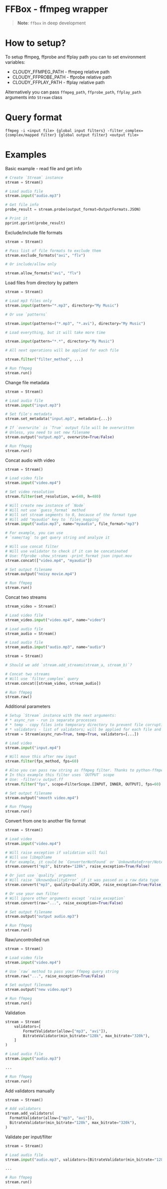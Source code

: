 # FFBox - ffmpeg wrapper

> **Note**: `ffbox` in deep development

# How to setup?

To setup ffmpeg, ffprobe and ffplay path you can to set environment variables:
* CLOUDY_FFMPEG_PATH - ffmpeg relative path
* CLOUDY_FFPROBE_PATH - ffprobe relative path
* CLOUDY_FFPLAY_PATH - ffplay relative path

Alternatively you can pass `ffmpeg_path`, `ffprobe_path`, `ffplay_path` arguments into `Stream` class

# Query format

`ffmpeg -i <input file> {global input filters} -filter_complex={complex/mapped filter} {global output filter} <output file>`

# Examples

Basic example - read file and get info

```py
# Create `Stream` instance
stream = Stream()

# Load audio file
stream.input("audio.mp3")

# Get file info
probe_result = stream.probe(output_format=OutputFormats.JSON)

# Print it
pprint.pprint(probe_result)
```

Exclude/include file formats

```py
stream = Stream()

# Pass list of file formats to exclude them
stream.exclude_formats("avi", "flv")

# Or include/allow only

stream.allow_formats("avi", "flv")

```

Load files from directory by pattern

```py
stream = Stream()

# Load mp3 files only
stream.input(pattern="*.mp3", directory="My Music")

# Or use `patterns`

stream.input(patterns=("*.mp3", "*.avi"), directory="My Music")

# Load everything, but it will take more time

stream.input(pattern="*.*", directory="My Music")

# All next operations will be applied for each file

stream.filter("filter_method", ...)

# Run ffmpeg
stream.run()
```

Change file metadata

```py
stream = Stream()

# Load audio file
stream.input("input.mp3")

# Set file's metadata
stream.set_metadata("input.mp3", metadata={...})

# If `overwrite` is `True` output file will be overwritten
# Unless, you need to set new filename
stream.output("output.mp3", overwrite=True/False)

# Run ffmpeg
stream.run()
```

Concat audio with video

```py
stream = Stream()

# Load video file
stream.input("video.mp4")

# Set video resolution
stream.filter(set_resolution, w=640, h=480)

# Will create new instance of `Node`
# Will not use `guess_format` method
# Will set stream segments to 0, because of the format type
# Will add "myaudio" key to `files_mapping`
stream.input("audio.mp3", name="myaudio", file_format="mp3")

# For example, you can use 
# `name/tag` to get query string and analyze it

# Will use concat filter
# Will use validator to check if it can be concatinated
# Use: ffprobe -show_streams -print_format json input.mov
stream.concat(["video.mp4", "myaudio"])

# Set output filename
stream.output("noisy movie.mp4")

# Run ffmpeg
stream.run()
```

Concat two streams

```py
stream_video = Stream()

# Load video file
stream_video.input("video.mp4", name="video")

# Load audio file
stream_audio = Stream()

# Load audio file
stream_audio.input("audio.mp3", name="audio")

stream = Stream()

# Should we add `stream.add_streams(stream_a, stream_b)`?

# Concat two streams
# Will use `filter_complex` query
stream.concat([stream_video, stream_audio])

# Run ffmpeg
stream.raw()
```

Additional parameters

```py
# Setup `Stream` instance with the next arguments:
# * async_run - run is separate processes
# * temp - copy files into temporary directory to prevent file corruption and loses
# * validators - list of validators; will be applied for each file and filters
stream = Stream(async_run=True, temp=True, validators=[...])

# Load video
stream.input("input.mp4")

# Will move this after new input
stream.filter(fps_method, fps=60)

# Also you can pass raw string as ffmpeg filter. Thanks to python-ffmpeg repo it's cool
# In this example this filter uses `OUTPUT` scope
# Use: -filter:v output.ff
stream.filter("fps", scope=FilterScope.[INPUT, INNER, OUTPUT], fps=60)

# Set output filename
stream.output("smooth video.mp4")

# Run ffmpeg
stream.run()
```

Convert from one to another file format

```py
stream = Stream()

# Load video
stream.input("video.mp4")

# Will raise exception if validation will fail
# Will use libmp3lame
# For example, it could be `ConverterNotFound` or `UnkownRateError/NotApplicableRateError`
stream.convert("mp3", bitrate="128k", raise_exception=True/False)

# Or just use `quality` argument
# Will raise `UknownQualityError` if it was passed as a raw data type
stream.convert("mp3", quality=Quality.HIGH, raise_exception=True/False)

# Or use your own filter
# Will ignore other arguments except `raise_exception`
stream.convert(raw="...", raise_exception=True/False)

# Set output filename
stream.output("output audio.mp3")

# Run ffmpeg
stream.run()
```

Raw/uncontrolled run

```py
stream = Stream()

# Load video file
stream.input("video.mp4")

# Use `raw` method to pass your ffmpeg query string
stream.raw("...", raise_exception=True/False)

# Set output filename
stream.output("new video.mp4")

# Run ffmpeg
stream.run()
```

Validation

```py
stream = Stream(
	validators=[
		FormatValidator(allow=["mp3", "avi"]),
		BitrateValidator(min_bitrate="128k", max_bitrate="320k"),
	]
)

# Load audio file
stream.input("audio.mp3")

...

# Run ffmpeg
stream.run()
```

Add validators manually

```py
stream = Stream()

# Add validators
stream.add_validators(
  FormatValidator(allow=["mp3", "avi"]),
  BitrateValidator(min_bitrate="128k", max_bitrate="320k"),
)
```

Validate per input/filter

```py
stream = Stream()

# Load audio file
stream.input("audio.mp3", validators=[BitrateValidator(min_bitrate="128k", max_bitrate="320k")])

...

# Run ffmpeg
stream.run()
```
